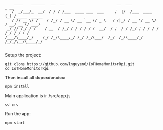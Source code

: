 ```
    ____    ______   __  __                        __  ___            _ __            
   /  _/___/_  __/  / / / /___  ____ ___  ___     /  |/  /___  ____  (_) /_____  _____
   / // __ \/ /    / /_/ / __ \/ __ `__ \/ _ \   / /|_/ / __ \/ __ \/ / __/ __ \/ ___/
 _/ // /_/ / /    / __  / /_/ / / / / / /  __/  / /  / / /_/ / / / / / /_/ /_/ / /    
/___/\____/_/    /_/ /_/\____/_/ /_/ /_/\___/  /_/  /_/\____/_/ /_/_/\__/\____/_/     
                                                                                      
```


Setup the project: 

```
git clone https://github.com/knguyen6/IoTHomeMonitorRpi.git
cd IoTHomeMonitorRpi 
```
Then install all dependencies:
```
npm install 
```
Main application is in /src/app.js
```
cd src
```
Run the app:
```
npm start
```
